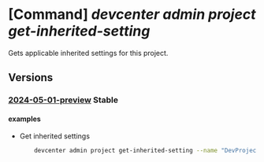 # [Command] _devcenter admin project get-inherited-setting_

Gets applicable inherited settings for this project.

## Versions

### [2024-05-01-preview](/Resources/mgmt-plane/L3N1YnNjcmlwdGlvbnMve30vcmVzb3VyY2Vncm91cHMve30vcHJvdmlkZXJzL21pY3Jvc29mdC5kZXZjZW50ZXIvcHJvamVjdHMve30vZ2V0aW5oZXJpdGVkc2V0dGluZ3M=/2024-05-01-preview.xml) **Stable**

<!-- mgmt-plane /subscriptions/{}/resourcegroups/{}/providers/microsoft.devcenter/projects/{}/getinheritedsettings 2024-05-01-preview -->

#### examples

- Get inherited settings
    ```bash
        devcenter admin project get-inherited-setting --name "DevProject" --resource-group "rg1"
    ```
